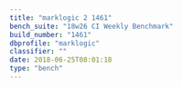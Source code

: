 ```yaml
---
title: "marklogic 2 1461"
bench_suite: "18w26 CI Weekly Benchmark"
build_number: "1461"
dbprofile: "marklogic"
classifier: ""
date: 2018-06-25T08:01:18
type: "bench"
---
```

